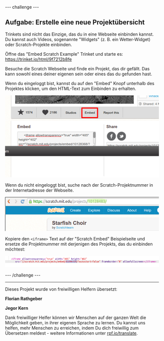 --- challenge ---

## Aufgabe: Erstelle eine neue Projektübersicht

Trinkets sind nicht das Einzige, das du in eine Webseite einbinden kannst. Du kannst auch Videos, sogenannte "Widgets" (z. B. ein Wetter-Widget) oder Scratch-Projekte einbinden.

Öffne das "Embed Scratch Example" Trinket und starte es: <https://trinket.io/html/9f7212b8fe>

Besuche die Scratch Webseite und finde ein Projekt, das dir gefällt. Das kann sowohl eines deiner eigenen sein oder eines das du gefunden hast.

Wenn du eingeloggt bist, kannst du auf den "Embed" Knopf unterhalb des Projektes klicken, um den HTML-Text zum Einbinden zu erhalten.

![Screenshot](images/scratch-embed.png)

Wenn du nicht eingeloggt bist, suche nach der Scratch-Projektnummer in der Internetadresse der Webseite.

![Screenshot](images/scratch-project-number.png)

Kopiere den `<iframe>` Text auf der "Scratch Embed" Beispielseite und ersetze die Projektnummer mit derjenigen des Projekts, das du einbinden möchtest:

![Screenshot](images/scratch-iframe.png)


--- /challenge ---

***
Dieses Projekt wurde von freiwilligen Helfern übersetzt:

**Florian Rathgeber**

**Jegor Kern**

Dank freiwilliger Helfer können wir Menschen auf der ganzen Welt die Möglichkeit geben, in ihrer eigenen Sprache zu lernen. Du kannst uns helfen, mehr Menschen zu erreichen, indem Du dich freiwillig zum Übersetzen meldest - weitere Informationen unter [rpf.io/translate](https://rpf.io/translate).